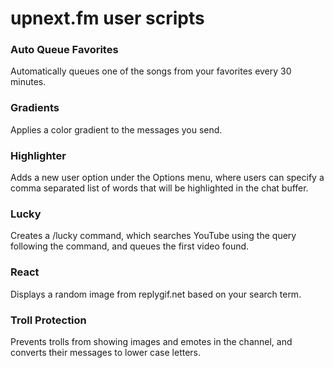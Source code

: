 upnext.fm user scripts
======================

### Auto Queue Favorites
Automatically queues one of the songs from your favorites every 30 minutes.

### Gradients
Applies a color gradient to the messages you send.

### Highlighter
Adds a new user option under the Options menu, where users can specify a comma separated list of words that will be highlighted in the chat buffer.

### Lucky
Creates a /lucky command, which searches YouTube using the query following the command, and queues the first video found.

### React
Displays a random image from replygif.net based on your search term.


### Troll Protection
Prevents trolls from showing images and emotes in the channel, and converts their messages to lower case letters.